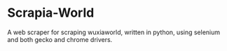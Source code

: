 # Scrapia-World
A web scraper for scraping wuxiaworld, written in python, using selenium and both gecko and chrome drivers.
